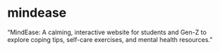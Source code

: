 # mindease
“MindEase: A calming, interactive website for students and Gen-Z to explore coping tips, self-care exercises, and mental health resources.”
